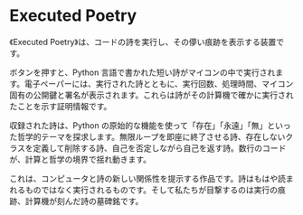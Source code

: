 # Executed Poetry

《Executed Poetry》は、コードの詩を実行し、その儚い痕跡を表示する装置です。

ボタンを押すと、Python 言語で書かれた短い詩がマイコンの中で実行されます。電子ペーパーには、実行された詩とともに、実行回数、処理時間、マイコン固有の公開鍵と署名が表示されます。これらは詩がその計算機で確かに実行されたことを示す証明情報です。

収録された詩は、Python の原始的な機能を使って「存在」「永遠」「無」といった哲学的テーマを探求します。無限ループを即座に終了させる詩、存在しないクラスを定義して削除する詩、自己を否定しながら自己を返す詩。数行のコードが、計算と哲学の境界で揺れ動きます。

これは、コンピュータと詩の新しい関係性を提示する作品です。詩はもはや読まれるものではなく実行されるものです。そして私たちが目撃するのは実行の痕跡、計算機が刻んだ詩の墓碑銘です。
